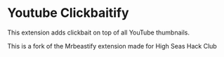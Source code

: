 # Youtube Clickbaitify
This extension adds clickbait on top of all YouTube thumbnails.

This is a fork of the Mrbeastify extension made for High Seas Hack Club

